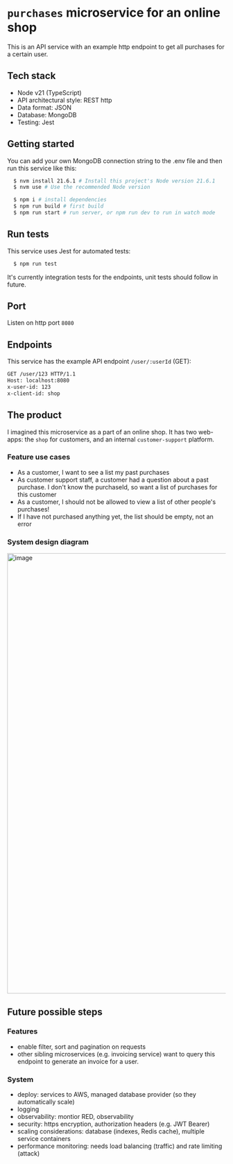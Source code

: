 # `purchases` microservice for an online shop

This is an API service with an example http endpoint to get all purchases for a certain user.

## Tech stack

- Node v21 (TypeScript)
- API architectural style: REST http
- Data format: JSON
- Database: MongoDB
- Testing: Jest

## Getting started

You can add your own MongoDB connection string to the .env file and then run this service like this:

```bash
  $ nvm install 21.6.1 # Install this project's Node version 21.6.1
  $ nvm use # Use the recommended Node version

  $ npm i # install dependencies
  $ npm run build # first build
  $ npm run start # run server, or npm run dev to run in watch mode
```

## Run tests

This service uses Jest for automated tests:

```bash
  $ npm run test
```

It's currently integration tests for the endpoints, unit tests should follow in future.

## Port

Listen on http port `8080`

## Endpoints

This service has the example API endpoint `/user/:userId` (GET):

```bash
GET /user/123 HTTP/1.1
Host: localhost:8080
x-user-id: 123
x-client-id: shop
```

## The product

I imagined this microservice as a part of an online shop. It has two web-apps: the `shop` for customers, and an internal `customer-support` platform.

### Feature use cases

- As a customer, I want to see a list my past purchases
- As customer support staff, a customer had a question about a past purchase. I don't know the purchaseId, so want a list of purchases for this customer
- As a customer, I should not be allowed to view a list of other people's purchases!
- If I have not purchased anything yet, the list should be empty, not an error

### System design diagram

<img width="1015" alt="image" src="https://github.com/0bubbles0/purchases/assets/77367593/e5b03f98-c9d4-457d-a6a4-295298f6deee">

## Future possible steps

### Features

- enable filter, sort and pagination on requests
- other sibling microservices (e.g. invoicing service) want to query this endpoint to generate an invoice for a user.

### System

- deploy: services to AWS, managed database provider (so they automatically scale)
- logging
- observability: montior RED, observability
- security: https encryption, authorization headers (e.g. JWT Bearer)
- scaling considerations: database (indexes, Redis cache), multiple service containers
- performance monitoring: needs load balancing (traffic) and rate limiting (attack)
